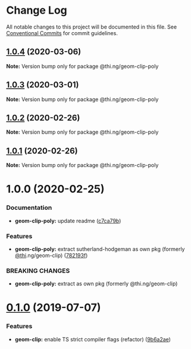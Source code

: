# Change Log

All notable changes to this project will be documented in this file.
See [Conventional Commits](https://conventionalcommits.org) for commit guidelines.

## [1.0.4](https://github.com/thi-ng/umbrella/compare/@thi.ng/geom-clip-poly@1.0.3...@thi.ng/geom-clip-poly@1.0.4) (2020-03-06)

**Note:** Version bump only for package @thi.ng/geom-clip-poly





## [1.0.3](https://github.com/thi-ng/umbrella/compare/@thi.ng/geom-clip-poly@1.0.2...@thi.ng/geom-clip-poly@1.0.3) (2020-03-01)

**Note:** Version bump only for package @thi.ng/geom-clip-poly





## [1.0.2](https://github.com/thi-ng/umbrella/compare/@thi.ng/geom-clip-poly@1.0.1...@thi.ng/geom-clip-poly@1.0.2) (2020-02-26)

**Note:** Version bump only for package @thi.ng/geom-clip-poly





## [1.0.1](https://github.com/thi-ng/umbrella/compare/@thi.ng/geom-clip-poly@1.0.0...@thi.ng/geom-clip-poly@1.0.1) (2020-02-26)

**Note:** Version bump only for package @thi.ng/geom-clip-poly





# 1.0.0 (2020-02-25)


### Documentation

* **geom-clip-poly:** update readme ([c7ca79b](https://github.com/thi-ng/umbrella/commit/c7ca79b7e5e3d6badca2baa79fef8870ad9f9309))


### Features

* **geom-clip-poly:** extract sutherland-hodgeman as own pkg (formerly [@thi](https://github.com/thi).ng/geom-clip) ([782193f](https://github.com/thi-ng/umbrella/commit/782193f2fc06c18a564d5b983839f55b9143b4f7))


### BREAKING CHANGES

* **geom-clip-poly:** extract as own pkg (formerly @thi.ng/geom-clip)





# [0.1.0](https://github.com/thi-ng/umbrella/compare/@thi.ng/geom-clip@0.0.19...@thi.ng/geom-clip@0.1.0) (2019-07-07)

### Features

* **geom-clip:** enable TS strict compiler flags (refactor) ([9b6a2ae](https://github.com/thi-ng/umbrella/commit/9b6a2ae))
